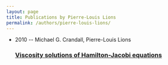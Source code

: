 ```yaml
---
layout: page
title: Publications by Pierre-Louis Lions
permalink: /authors/pierre-louis-lions/
---
```


<ul class="post-list">
<li><span class='post-meta'>2010 -- Michael G. Crandall, Pierre-Louis Lions</span><h3><a class='post-link' href='../../viscosity-solutions-of-hamilton-jacobi-equations'>Viscosity solutions of Hamilton-Jacobi equations</a></h3></li>

</ul>
